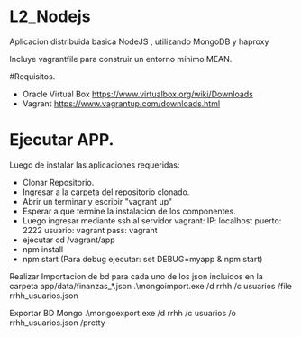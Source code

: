 # L2_Nodejs
Aplicacion distribuida basica NodeJS , utilizando MongoDB y haproxy

Incluye vagrantfile para construir un entorno mínimo MEAN.

#Requisitos.
- Oracle Virtual Box https://www.virtualbox.org/wiki/Downloads
- Vagrant https://www.vagrantup.com/downloads.html

# Ejecutar APP.

Luego de instalar las aplicaciones requeridas:
-	Clonar Repositorio.
-	Ingresar a la carpeta del repositorio clonado.
-	Abrir un terminar y escribir "vagrant up"
-	Esperar a que termine la instalacion de los componentes.
-	Luego ingresar mediante ssh al servidor vagrant:
		IP: localhost
		puerto: 2222
		usuario: vagrant
		pass: vagrant
-	ejecutar cd /vagrant/app
-	npm install 
-	npm start (Para debug ejecutar: set DEBUG=myapp & npm start)


Realizar Importacion de bd para cada uno de los json incluidos en la carpeta app/data/finanzas_*.json
.\mongoimport.exe /d rrhh /c usuarios /file rrhh_usuarios.json

Exportar BD Mongo
.\mongoexport.exe /d rrhh /c usuarios /o rrhh_usuarios.json /pretty

